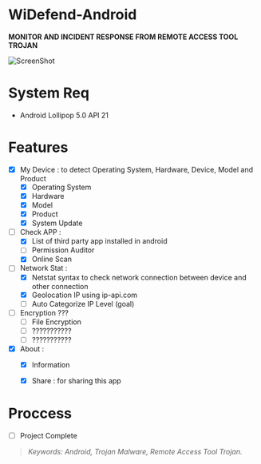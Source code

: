 # WiDefend-Android

**MONITOR AND INCIDENT RESPONSE FROM REMOTE ACCESS TOOL TROJAN**



![ScreenShot](https://github.com/wishihab/WiDefend-Android/blob/master/WiDefendAndroids.JPG)

# System Req

- Android Lollipop 5.0 API 21

# Features

- [x] My Device : to detect Operating System, Hardware, Device, Model and Product
	- [x] Operating System
	- [x] Hardware
	- [x] Model
	- [x] Product
	- [x] System Update
- [ ] Check APP : 
	- [x] List of third party app installed in android
	- [ ] Permission Auditor
	- [x] Online Scan
- [ ] Network Stat :
	- [x] Netstat syntax to check network connection between device and other connection
	- [x] Geolocation IP using ip-api.com
	- [ ] Auto Categorize IP Level (goal)
	
- [ ] Encryption ???
	- [ ] File Encryption
	- [ ] ???????????
	- [ ] ???????????

- [x] About : 
	- [x] Information
	- [x] Share : for sharing this app




# Proccess

- [ ] Project Complete


> *Keywords: Android, Trojan Malware, Remote Access Tool Trojan.*

